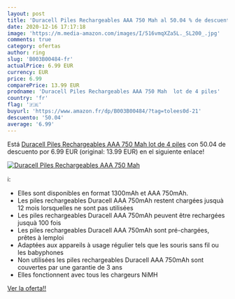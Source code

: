 ```yaml
---
layout: post
title: 'Duracell Piles Rechargeables AAA 750 Mah al 50.04 % de descuento'
date: 2020-12-16 17:17:18
image: 'https://m.media-amazon.com/images/I/516vmqXZa5L._SL200_.jpg'
comments: true
category: ofertas
author: ring
slug: 'B003B00484-fr'
actualPrice: 6.99 EUR
currency: EUR
price: 6.99
comparePrice: 13.99 EUR
prodname: 'Duracell Piles Rechargeables AAA 750 Mah  lot de 4 piles'
country: 'fr'
flag: '🇫🇷'
buyurl: 'https://www.amazon.fr/dp/B003B00484/?tag=tolees0d-21'
descuento: '50.04'
average: '6.99'
---
```


Está [Duracell Piles Rechargeables AAA 750 Mah  lot de 4 piles](https://www.amazon.fr/dp/B003B00484/?tag=tolees0d-21) con 50.04 de descuento por 6.99 EUR (original: 13.99 EUR) en el siguiente enlace!

[![Duracell Piles Rechargeables AAA 750 Mah](https://m.media-amazon.com/images/I/516vmqXZa5L._SL200_.jpg)](https://www.amazon.fr/dp/B003B00484/?tag=tolees0d-21)

ℹ️:

- Elles sont disponibles en format 1300mAh et AAA 750mAh.
- Les piles rechargeables Duracell AAA 750mAh restent chargées jusquà 12 mois lorsquelles ne sont pas utilisées
- Les piles rechargeables Duracell AAA 750mAh peuvent être rechargées jusquà 100 fois
- Les piles rechargeables Duracell AAA 750mAh sont pré-chargées, prêtes à lemploi
- Adaptées aux appareils à usage régulier tels que les souris sans fil ou les babyphones
- Non utilisées les piles rechargeables Duracell AAA 750mAh sont couvertes par une garantie de 3 ans
- Elles fonctionnent avec tous les chargeurs NiMH

[Ver la oferta!!](https://www.amazon.fr/dp/B003B00484/?tag=tolees0d-21)
